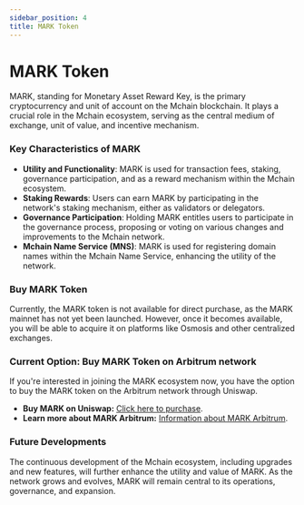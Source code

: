 ```yaml
---
sidebar_position: 4
title: MARK Token
---
```


# MARK Token

MARK, standing for Monetary Asset Reward Key, is the primary cryptocurrency and unit of account on the Mchain blockchain. It plays a crucial role in the Mchain ecosystem, serving as the central medium of exchange, unit of value, and incentive mechanism.

### Key Characteristics of MARK
- **Utility and Functionality**: MARK is used for transaction fees, staking, governance participation, and as a reward mechanism within the Mchain ecosystem.
- **Staking Rewards**: Users can earn MARK by participating in the network's staking mechanism, either as validators or delegators.
- **Governance Participation**: Holding MARK entitles users to participate in the governance process, proposing or voting on various changes and improvements to the Mchain network.
- **Mchain Name Service (MNS)**: MARK is used for registering domain names within the Mchain Name Service, enhancing the utility of the network.

### Buy MARK Token

Currently, the MARK token is not available for direct purchase, as the MARK mainnet has not yet been launched. However, once it becomes available, you will be able to acquire it on platforms like Osmosis and other centralized exchanges.

### Current Option: Buy MARK Token on Arbitrum network

If you're interested in joining the MARK ecosystem now, you have the option to buy the MARK token on the Arbitrum network through Uniswap.

- **Buy MARK on Uniswap:** [Click here to purchase](/docs/learn/mark-arbitrum/uniswap/trade-mark).
- **Learn more about MARK Arbitrum:** [Information about MARK Arbitrum](/docs/learn/mark-arbitrum/what-is-mark-arbitrum).

### Future Developments
The continuous development of the Mchain ecosystem, including upgrades and new features, will further enhance the utility and value of MARK. As the network grows and evolves, MARK will remain central to its operations, governance, and expansion.
